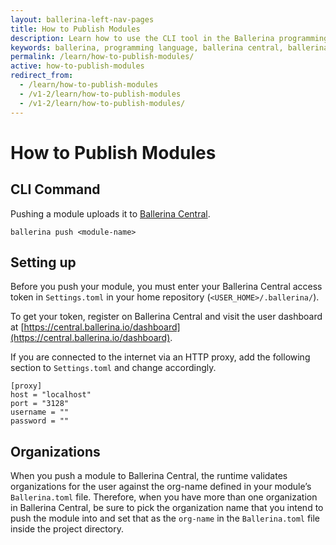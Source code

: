 ```yaml
---
layout: ballerina-left-nav-pages
title: How to Publish Modules
description: Learn how to use the CLI tool in the Ballerina programming language to push modules to Ballerina Central.
keywords: ballerina, programming language, ballerina central, ballerina modules
permalink: /learn/how-to-publish-modules/
active: how-to-publish-modules
redirect_from:
  - /learn/how-to-publish-modules
  - /v1-2/learn/how-to-publish-modules
  - /v1-2/learn/how-to-publish-modules/
---
```


# How to Publish Modules

## CLI Command

Pushing a module uploads it to [Ballerina Central](https://central.ballerina.io/).

```
ballerina push <module-name>
```

## Setting up

Before you push your module, you must enter your Ballerina Central access token in `Settings.toml` in your home repository (`<USER_HOME>/.ballerina/`).

To get your token, register on Ballerina Central and visit the user dashboard at [https://central.ballerina.io/dashboard](https://central.ballerina.io/dashboard).

If you are connected to the internet via an HTTP proxy, add the following section to `Settings.toml` and change accordingly.

```
[proxy]
host = "localhost"
port = "3128"
username = ""
password = ""
```

## Organizations

When you push a module to Ballerina Central, the runtime validates organizations for the user against the org-name defined in your module’s `Ballerina.toml` file. Therefore, when you have more than one organization in Ballerina Central, be sure to pick the organization name that you intend to push the module into and set that as the `org-name` in the `Ballerina.toml` file inside the project directory.
